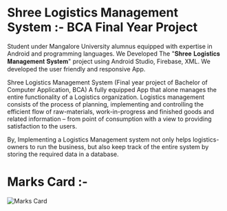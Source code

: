 # Shree Logistics Management System :- BCA Final Year Project
Student under Mangalore University alumnus equipped with expertise in Android and programming languages. We Developed The "𝐒𝐡𝐫𝐞𝐞 𝐋𝐨𝐠𝐢𝐬𝐭𝐢𝐜𝐬 𝐌𝐚𝐧𝐚𝐠𝐞𝐦𝐞𝐧𝐭 𝐒𝐲𝐬𝐭𝐞𝐦" project using Android Studio, Firebase, XML. 
We developed the user friendly and responsive App.

Shree Logistics Management System (Final year project of Bachelor of Computer Application, BCA)
A fully equipped App that alone manages the entire functionality of a Logistics organization. 
Logistics management consists of the process of planning, implementing and controlling the efficient flow of raw-materials, work-in-progress and finished goods and related information – from point of consumption with a view to providing satisfaction to the users. 

By, Implementing a Logistics Management system not only helps logistics-owners to run the business, but also keep track of the entire system by storing the required data in a database.

# Marks Card :-
![Marks Card](https://github.com/MyProjects-5/Shree_Logistics_Management_System/assets/140932670/15169645-3a6b-43c2-aa73-1528c62ef7e0)
